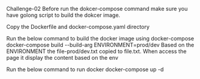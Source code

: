 Challenge-02
Before run the dokcer-compose command make sure you have golong script to
build the dokcer image.

Copy the Dockerfile and docker-compose.yaml directory

Run the below command to build the docker image using docker-compose
    docker-compose build --build-arg ENVIRONMENT=prod/dev
Based on the ENVIRONMENT the file-prod/dev.txt copied to file.txt. 
When access the page it display the content based on the env

Run the below command to run docker
    docker-compose up -d

